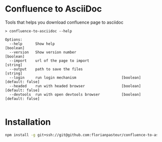 # Confluence to AsciiDoc

Tools that helps you download confluence page to asciidoc

<!-- command-documentation -->
```
> confluence-to-asciidoc --help

Options:
  --help      Show help                                                [boolean]
  --version   Show version number                                      [boolean]
  --import    url of the page to import                                 [string]
  --output    path to save the files                                    [string]
  --login     run login mechanism                     [boolean] [default: false]
  --headed    run with headed browser                 [boolean] [default: false]
  --devtools  run with open devtools browser          [boolean] [default: false]
 
```
<!-- end-command-documentation -->

# Installation

```bash
npm install -g git+ssh://git@github.com:florianpasteur/confluence-to-asciidoc.git
```
